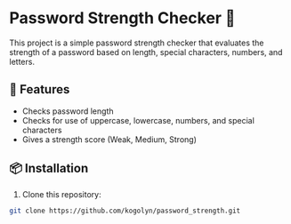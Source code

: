 # Password Strength Checker 🔐

This project is a simple password strength checker that evaluates the strength of a password based on length, special characters, numbers, and letters.

## 🚀 Features
- Checks password length
- Checks for use of uppercase, lowercase, numbers, and special characters
- Gives a strength score (Weak, Medium, Strong)

## 📦 Installation

1. Clone this repository:
```bash
git clone https://github.com/kogolyn/password_strength.git
